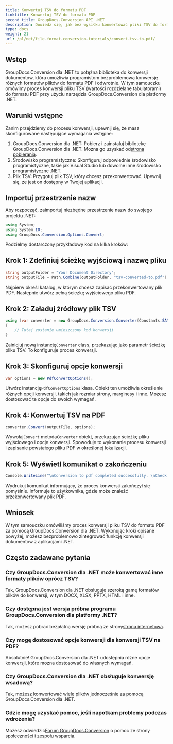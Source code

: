 ```yaml
---
title: Konwertuj TSV do formatu PDF
linktitle: Konwertuj TSV do formatu PDF
second_title: GroupDocs.Conversion API .NET
description: Dowiedz się, jak bez wysiłku konwertować pliki TSV do formatu PDF za pomocą GroupDocs.Conversion dla .NET. Postępuj zgodnie z naszym samouczkiem krok po kroku, aby zapewnić bezproblemową integrację.
type: docs
weight: 21
url: /pl/net/file-format-conversion-tutorials/convert-tsv-to-pdf/
---
```

## Wstęp
GroupDocs.Conversion dla .NET to potężna biblioteka do konwersji dokumentów, która umożliwia programistom bezproblemową konwersję różnych formatów plików do formatu PDF i odwrotnie. W tym samouczku omówimy proces konwersji pliku TSV (wartości rozdzielane tabulatorami) do formatu PDF przy użyciu narzędzia GroupDocs.Conversion dla platformy .NET.
## Warunki wstępne
Zanim przejdziemy do procesu konwersji, upewnij się, że masz skonfigurowane następujące wymagania wstępne:
1.  GroupDocs.Conversion dla .NET: Pobierz i zainstaluj bibliotekę GroupDocs.Conversion dla .NET. Można go uzyskać od[strona pobierania](https://releases.groupdocs.com/conversion/net/).
2. Środowisko programistyczne: Skonfiguruj odpowiednie środowisko programistyczne, takie jak Visual Studio lub dowolne inne środowisko programistyczne .NET.
3. Plik TSV: Przygotuj plik TSV, który chcesz przekonwertować. Upewnij się, że jest on dostępny w Twojej aplikacji.

## Importuj przestrzenie nazw
Aby rozpocząć, zaimportuj niezbędne przestrzenie nazw do swojego projektu .NET:
```csharp
using System;
using System.IO;
using GroupDocs.Conversion.Options.Convert;
```

Podzielmy dostarczony przykładowy kod na kilka kroków:
## Krok 1: Zdefiniuj ścieżkę wyjściową i nazwę pliku
```csharp
string outputFolder = "Your Document Directory";
string outputFile = Path.Combine(outputFolder, "tsv-converted-to.pdf");
```
Najpierw określ katalog, w którym chcesz zapisać przekonwertowany plik PDF. Następnie utwórz pełną ścieżkę wyjściowego pliku PDF.
## Krok 2: Załaduj źródłowy plik TSV
```csharp
using (var converter = new GroupDocs.Conversion.Converter(Constants.SAMPLE_TSV))
{
    // Tutaj zostanie umieszczony kod konwersji
}
```
 Zainicjuj nową instancję`Converter` class, przekazując jako parametr ścieżkę pliku TSV. To konfiguruje proces konwersji.
## Krok 3: Skonfiguruj opcje konwersji
```csharp
var options = new PdfConvertOptions();
```
 Utwórz instancję`PdfConvertOptions` klasa. Obiekt ten umożliwia określenie różnych opcji konwersji, takich jak rozmiar strony, marginesy i inne. Możesz dostosować te opcje do swoich wymagań.
## Krok 4: Konwertuj TSV na PDF
```csharp
converter.Convert(outputFile, options);
```
 Wywołaj`Convert` metoda`Converter` obiekt, przekazując ścieżkę pliku wyjściowego i opcje konwersji. Spowoduje to wykonanie procesu konwersji i zapisanie powstałego pliku PDF w określonej lokalizacji.
## Krok 5: Wyświetl komunikat o zakończeniu
```csharp
Console.WriteLine("\nConversion to pdf completed successfully. \nCheck output in {0}", outputFolder);
```
Wydrukuj komunikat informujący, że proces konwersji zakończył się pomyślnie. Informuje to użytkownika, gdzie może znaleźć przekonwertowany plik PDF.

## Wniosek
W tym samouczku omówiliśmy proces konwersji pliku TSV do formatu PDF za pomocą GroupDocs.Conversion dla .NET. Wykonując kroki opisane powyżej, możesz bezproblemowo zintegrować funkcję konwersji dokumentów z aplikacjami .NET.
## Często zadawane pytania
### Czy GroupDocs.Conversion dla .NET może konwertować inne formaty plików oprócz TSV?
Tak, GroupDocs.Conversion dla .NET obsługuje szeroką gamę formatów plików do konwersji, w tym DOCX, XLSX, PPTX, HTML i inne.
### Czy dostępna jest wersja próbna programu GroupDocs.Conversion dla platformy .NET?
 Tak, możesz pobrać bezpłatną wersję próbną ze strony[strona internetowa](https://releases.groupdocs.com/).
### Czy mogę dostosować opcje konwersji dla konwersji TSV na PDF?
Absolutnie! GroupDocs.Conversion dla .NET udostępnia różne opcje konwersji, które można dostosować do własnych wymagań.
### Czy GroupDocs.Conversion dla .NET obsługuje konwersję wsadową?
Tak, możesz konwertować wiele plików jednocześnie za pomocą GroupDocs.Conversion dla .NET.
### Gdzie mogę uzyskać pomoc, jeśli napotkam problemy podczas wdrożenia?
 Możesz odwiedzić[Forum GroupDocs.Conversion](https://forum.groupdocs.com/c/conversion/11) o pomoc ze strony społeczności i zespołu wsparcia.
